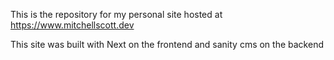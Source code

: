 This is the repository for my personal site hosted at https://www.mitchellscott.dev

This site was built with Next on the frontend and sanity cms on the backend
